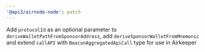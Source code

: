 ```yaml
---
'@api3/airnode-node': patch
---
```


Add `protocolId` as an optional parameter to `deriveWalletPathFromSponsorAddress`, add `deriveSponsorWalletFromMnemonic` and extend `callAPI` with `BeaconAggregatedApiCall` type for use in Airkeeper
